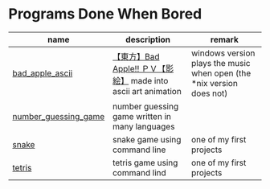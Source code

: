 # Programs Done When Bored

name | description | remark
--- | --- | ---
[bad_apple_ascii](bad_apple_ascii) | [【東方】Bad Apple!! ＰＶ【影絵】](https://www.youtube.com/watch?v=FtutLA63Cp8) made into ascii art animation | windows version plays the music when open (the *nix version does not)
[number_guessing_game](number_guessing_game) | number guessing game written in many languages | 
[snake](snake) | snake game using command line | one of my first projects
[tetris](tetris) | tetris game using command lind | one of my first projects
